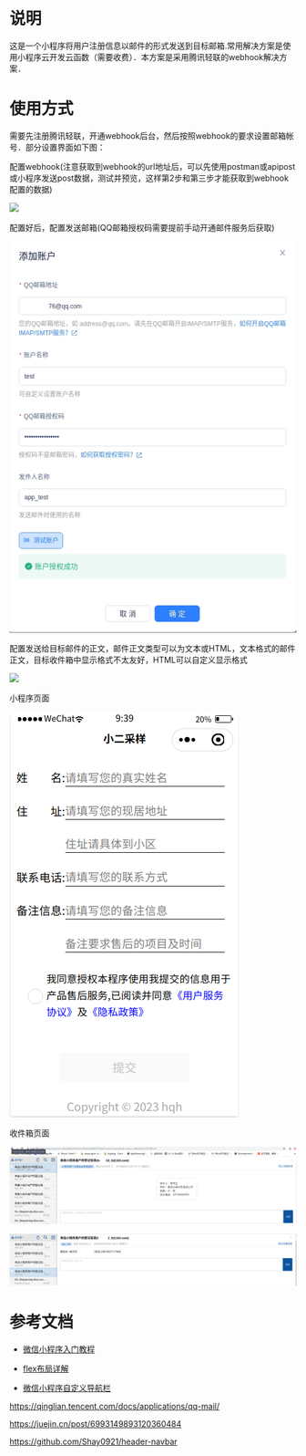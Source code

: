 # 说明

这是一个小程序将用户注册信息以邮件的形式发送到目标邮箱.常用解决方案是使用小程序云开发云函数（需要收费）．本方案是采用腾讯轻联的webhook解决方案．

# 使用方式

需要先注册腾讯轻联，开通webhook后台，然后按照webhook的要求设置邮箱帐号．部分设置界面如下图：

配置webhook(注意获取到webhook的url地址后，可以先使用postman或apipost或小程序发送post数据，测试并预览，这样第2步和第三步才能获取到webhook配置的数据)

![](./images/未命名1.png)

配置好后，配置发送邮箱(QQ邮箱授权码需要提前手动开通邮件服务后获取)

![](./images/未命名2.jpg)

配置发送给目标邮件的正文，邮件正文类型可以为文本或HTML，文本格式的邮件正文，目标收件箱中显示格式不太友好，HTML可以自定义显示格式

![](./images/未命名3.png)

小程序页面

![](./images/未命名.png)

收件箱页面

![](./images/未命名4.png)

![](./images/未命名5.png)

# 参考文档

* [微信小程序入门教程](https://www.ruanyifeng.com/blog/2020/10/wechat-miniprogram-tutorial-part-one.html)


* [flex布局详解](https://blog.csdn.net/wwwjjjjj666/article/details/128033184)


* [微信小程序自定义导航栏](https://juejin.cn/post/6844903864987041799)

https://qinglian.tencent.com/docs/applications/qq-mail/


https://juejin.cn/post/6993149893120360484


https://github.com/Shay0921/header-navbar
